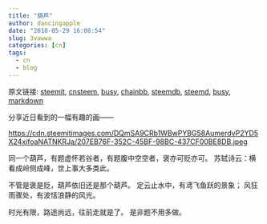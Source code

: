 ```yaml
---
title: "葫芦"
author: dancingapple
date: "2018-05-29 16:08:54"
slug: 3vawwa
categories: [cn]
tags: 
  - cn
  - blog
---
```


原文链接: [steemit](https://steemit.com), [cnsteem](https://cnsteem.com), [busy](https://busy.org), [chainbb](https://chainbb.com), [steemdb](https://steemdb.com), [steemd](https://steemd.com), [busy](https://busy.org), [markdown](https://raw.githubusercontent.com/pzhaonet/steem_dancingapple/master/content/post/3vawwa.md)

分享近日看到的一幅有趣的画——

https://cdn.steemitimages.com/DQmSA9CRb1WBwPYBG58AumerdvP2YD5X24xifoaNATNKRJa/207EB76F-352C-45BF-98BC-437CF00BE8DB.jpeg

同一个葫芦，有题虚怀若谷者，有题腹中空空者，褒亦可贬亦可。
苏轼诗云：横看成岭侧成峰，世上事大多类此。

不管是褒是贬，葫芦依旧还是那个葫芦。
定云止水中，有鸢飞鱼跃的景象；
风狂雨骤处，有波恬浪静的风光。

时光有限，路途尚远，往前走就是了。
是非题不用多做。
